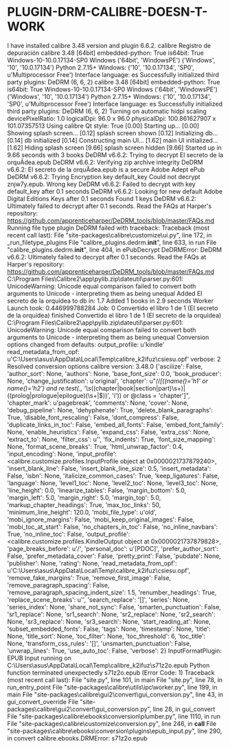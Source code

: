 # PLUGIN-DRM-CALIBRE-DOESN-T-WORK
I have installed calibre 3.48 version and plugin 6.6.2.
calibre Registro de depuración
calibre 3.48 [64bit]  embedded-python: True is64bit: True
Windows-10-10.0.17134-SP0 Windows ('64bit', 'WindowsPE')
('Windows', '10', '10.0.17134')
Python 2.7.15+
Windows: ('10', '10.0.17134', 'SP0', u'Multiprocessor Free')
Interface language: es
Successfully initialized third party plugins: DeDRM (6, 6, 2)
calibre 3.48 [64bit]  embedded-python: True is64bit: True
Windows-10-10.0.17134-SP0 Windows ('64bit', 'WindowsPE')
('Windows', '10', '10.0.17134')
Python 2.7.15+
Windows: ('10', '10.0.17134', 'SP0', u'Multiprocessor Free')
Interface language: es
Successfully initialized third party plugins: DeDRM (6, 6, 2)
Turning on automatic hidpi scaling
devicePixelRatio: 1.0
logicalDpi: 96.0 x 96.0
physicalDpi: 100.861627907 x 101.07357513
Using calibre Qt style: True
[0.00] Starting up...
[0.00] Showing splash screen...
[0.12] splash screen shown
[0.12] Initializing db...
[0.14] db initialized
[0.14] Constructing main UI...
[1.62] main UI initialized...
[1.62] Hiding splash screen
[9.66] splash screen hidden
[9.66] Started up in 9.66 seconds with 3 books
DeDRM v6.6.2: Trying to decrypt El secreto de la orquÃ­dea.epub
DeDRM v6.6.2: Verifying zip archive integrity
DeDRM v6.6.2: El secreto de la orquÃ­dea.epub is a secure Adobe Adept ePub
DeDRM v6.6.2: Trying Encryption key default_key
Could not decrypt znjw7y.epub. Wrong key
DeDRM v6.6.2: Failed to decrypt with key default_key after 0.1 seconds
DeDRM v6.6.2: Looking for new default Adobe Digital Editions Keys after 0.1 seconds
Found 1 keys
DeDRM v6.6.2: Ultimately failed to decrypt after 0.1 seconds. Read the FAQs at Harper's repository: https://github.com/apprenticeharper/DeDRM_tools/blob/master/FAQs.md
Running file type plugin DeDRM failed with traceback:
Traceback (most recent call last):
  File "site-packages\calibre\customize\ui.py", line 172, in _run_filetype_plugins
  File "calibre_plugins.dedrm.__init__", line 633, in run
  File "calibre_plugins.dedrm.__init__", line 404, in ePubDecrypt
DeDRMError: DeDRM v6.6.2: Ultimately failed to decrypt after 0.1 seconds. Read the FAQs at Harper's repository: https://github.com/apprenticeharper/DeDRM_tools/blob/master/FAQs.md
C:\Program Files\Calibre2\app\pylib.zip\dateutil\parser.py:601: UnicodeWarning: Unicode equal comparison failed to convert both arguments to Unicode - interpreting them as being unequal
Added El secreto de la orquídea to db in: 1.7
Added 1 books in 2.9 seconds
Worker Launch took: 0.446999788284
Job: 0 Convertido el libro 1 de 1 (El secreto de la orquídea) finished
Convertido el libro 1 de 1 (El secreto de la orquídea)
	C:\Program Files\Calibre2\app\pylib.zip\dateutil\parser.py:601: UnicodeWarning: Unicode equal comparison failed to convert both arguments to Unicode - interpreting them as being unequal
	Conversion options changed from defaults:
	  output_profile: u'kindle'
	  read_metadata_from_opf: u'C:\\Users\\asus\\AppData\\Local\\Temp\\calibre_k2ifuz\\csiesu.opf'
	  verbose: 2
	Resolved conversion options
	calibre version: 3.48.0
	{'asciiize': False,
	 'author_sort': None,
	 'authors': None,
	 'base_font_size': 0.0,
	 'book_producer': None,
	 'change_justification': u'original',
	 'chapter': u"//*[((name()='h1' or name()='h2') and re:test(., '\\s*((chapter|book|section|part)\\s+)|((prolog|prologue|epilogue)(\\s+|$))', 'i')) or @class = 'chapter']",
	 'chapter_mark': u'pagebreak',
	 'comments': None,
	 'cover': None,
	 'debug_pipeline': None,
	 'dehyphenate': True,
	 'delete_blank_paragraphs': True,
	 'disable_font_rescaling': False,
	 'dont_compress': False,
	 'duplicate_links_in_toc': False,
	 'embed_all_fonts': False,
	 'embed_font_family': None,
	 'enable_heuristics': False,
	 'expand_css': False,
	 'extra_css': None,
	 'extract_to': None,
	 'filter_css': u'',
	 'fix_indents': True,
	 'font_size_mapping': None,
	 'format_scene_breaks': True,
	 'html_unwrap_factor': 0.4,
	 'input_encoding': None,
	 'input_profile': <calibre.customize.profiles.InputProfile object at 0x0000021737879240>,
	 'insert_blank_line': False,
	 'insert_blank_line_size': 0.5,
	 'insert_metadata': False,
	 'isbn': None,
	 'italicize_common_cases': True,
	 'keep_ligatures': False,
	 'language': None,
	 'level1_toc': None,
	 'level2_toc': None,
	 'level3_toc': None,
	 'line_height': 0.0,
	 'linearize_tables': False,
	 'margin_bottom': 5.0,
	 'margin_left': 5.0,
	 'margin_right': 5.0,
	 'margin_top': 5.0,
	 'markup_chapter_headings': True,
	 'max_toc_links': 50,
	 'minimum_line_height': 120.0,
	 'mobi_file_type': u'old',
	 'mobi_ignore_margins': False,
	 'mobi_keep_original_images': False,
	 'mobi_toc_at_start': False,
	 'no_chapters_in_toc': False,
	 'no_inline_navbars': True,
	 'no_inline_toc': False,
	 'output_profile': <calibre.customize.profiles.KindleOutput object at 0x0000021737879828>,
	 'page_breaks_before': u'/',
	 'personal_doc': u'[PDOC]',
	 'prefer_author_sort': False,
	 'prefer_metadata_cover': False,
	 'pretty_print': False,
	 'pubdate': None,
	 'publisher': None,
	 'rating': None,
	 'read_metadata_from_opf': u'C:\\Users\\asus\\AppData\\Local\\Temp\\calibre_k2ifuz\\csiesu.opf',
	 'remove_fake_margins': True,
	 'remove_first_image': False,
	 'remove_paragraph_spacing': False,
	 'remove_paragraph_spacing_indent_size': 1.5,
	 'renumber_headings': True,
	 'replace_scene_breaks': u'',
	 'search_replace': '[]',
	 'series': None,
	 'series_index': None,
	 'share_not_sync': False,
	 'smarten_punctuation': False,
	 'sr1_replace': None,
	 'sr1_search': None,
	 'sr2_replace': None,
	 'sr2_search': None,
	 'sr3_replace': None,
	 'sr3_search': None,
	 'start_reading_at': None,
	 'subset_embedded_fonts': False,
	 'tags': None,
	 'timestamp': None,
	 'title': None,
	 'title_sort': None,
	 'toc_filter': None,
	 'toc_threshold': 6,
	 'toc_title': None,
	 'transform_css_rules': '[]',
	 'unsmarten_punctuation': False,
	 'unwrap_lines': True,
	 'use_auto_toc': False,
	 'verbose': 2}
	InputFormatPlugin: EPUB Input running
	on C:\Users\asus\AppData\Local\Temp\calibre_k2ifuz\s71z2o.epub
	Python function terminated unexpectedly
	  s71z2o.epub (Error Code: 1)
	Traceback (most recent call last):
	  File "site.py", line 101, in main
	  File "site.py", line 78, in run_entry_point
	  File "site-packages\calibre\utils\ipc\worker.py", line 199, in main
	  File "site-packages\calibre\gui2\convert\gui_conversion.py", line 43, in gui_convert_override
	  File "site-packages\calibre\gui2\convert\gui_conversion.py", line 28, in gui_convert
	  File "site-packages\calibre\ebooks\conversion\plumber.py", line 1110, in run
	  File "site-packages\calibre\customize\conversion.py", line 246, in __call__
	  File "site-packages\calibre\ebooks\conversion\plugins\epub_input.py", line 290, in convert
	calibre.ebooks.DRMError: s71z2o.epub

